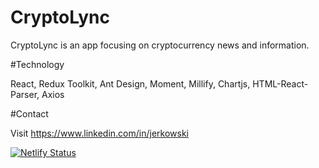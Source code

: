 # CryptoLync

CryptoLync is an app focusing on cryptocurrency news and information.

#Technology

React, Redux Toolkit, Ant Design, Moment, Millify, Chartjs, HTML-React-Parser, Axios

#Contact

Visit https://www.linkedin.com/in/jerkowski 

[![Netlify Status](https://api.netlify.com/api/v1/badges/22ee7362-e362-4e82-a3d6-dfda2d84e441/deploy-status)](https://app.netlify.com/sites/cryptolync/deploys)
